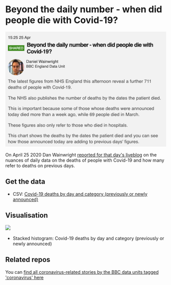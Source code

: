 # Beyond the daily number - when did people die with Covid-19?

![](https://raw.githubusercontent.com/BBC-Data-Unit/coronavirus-deaths-dates/master/Coronavirus%20in%20England%20%20Latest%20updates%20-%20BBC%20News.png?token=AAE2X3ZWADD2QV7PYAJGV7K6U2HXG)

On April 25 2020 Dan Wainwright [reported for that day's liveblog](https://www.bbc.co.uk/news/live/uk-england-52386939?pinned_post_locator=urn:asset:40def073-b117-47b9-bf62-e858462afbc7) on the nuances of daily data on the deaths of people with Covid-19 and how many refer to deaths on previous days. 

## Get the data

* CSV: [Covid-19 deaths by day and category (previously or newly announced)](https://github.com/BBC-Data-Unit/coronavirus-deaths-dates/blob/master/coronadeathsstacked.csv)

## Visualisation

![](https://ichef.bbci.co.uk/live-experience/cps/624/cpsprodpb/vivo/live/images/2020/4/25/b2bc5b1a-c99b-42da-9204-a70ac7868b62.png)

* Stacked histogram: Covid-19 deaths by day and category (previously or newly announced)

## Related repos

You can [find all coronavirus-related stories by the BBC data units tagged 'coronavirus' here](https://github.com/search?q=topic%3Acoronavirus+org%3ABBC-Data-Unit&type=Repositories)


